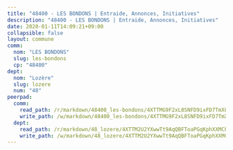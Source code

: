 ```yaml
---
title: "48400 - LES BONDONS | Entraide, Annonces, Initiatives"
description: "48400 - LES BONDONS | Entraide, Annonces, Initiatives"
date: 2020-01-11T14:09:21+09:00
collapsible: false
layout: commune
comm:
  nom: "LES BONDONS"
  slug: les-bondons
  cp: "48400"
dept:
  nom: "Lozère"
  slug: lozere
  num: "48"
peerpad:
  comm:
    read_path: /r/markdown/48400_les-bondons/4XTTMG9F2xL8SNFD9ixFD7TmX82eAXN6DmGXFcWYg96E1or6Z
    write_path: /w/markdown/48400_les-bondons/4XTTMG9F2xL8SNFD9ixFD7TmX82eAXN6DmGXFcWYg96E1or6Z-K3TgUBi5AB5CDT7mC491U5f1QEQs5KEdtowJjtTvLGU7eHSy8nQMmr7X9NfDz89SkzYAiHiM6ovPfQLikXxuTQR3vi3ukeKBKjhymTuDfypCkyhmugNZ3JZSc2JnDV3pR4Ft9cSq
  dept:
    read_path: /r/markdown/48_lozere/4XTTM2U2YXwwTt9AqQBFToaPGqKphXXMCbRQJd3ieCWApZKhp
    write_path: /w/markdown/48_lozere/4XTTM2U2YXwwTt9AqQBFToaPGqKphXXMCbRQJd3ieCWApZKhp-K3TgU8LFw2VbEvF8YT63nrQb5nBCHp3LkChLkTGaYr9v91U6euBJvc2gC6ZE26iQLtBcf6bgLU5YQs5jKcnyLY5qYAH3MFy4H4ZDybCAkb97J6HGTY7nKmFopGDHEk7j5murpeJa
---
```



